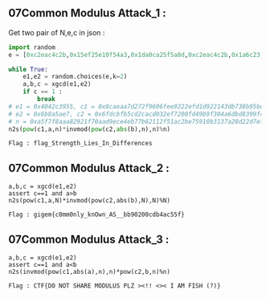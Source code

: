 ## 07Common Modulus Attack_1 :

Get two pair of N,e,c in json :
```python
import random
e = [0xc2eac4c2b,0x15ef25e10f54a3,0x1da0ca25f5a8d,0xc2eac4c2b,0x1a6c23,0x2beccafd,0x280554063943,0x23b0d,0x6b8a5ae7,0x360f1c91fed,0xefe30ec7dabb,0x753fdb5,0x12546aff963f4b6b35f,0x11d2843e693,0x9d540226f,0xee4c39df4ed4c0f,0x213901ef4052b8b251c3,0xe93f,0x4042c3955,0x61553816b407935]

while True:
    e1,e2 = random.choices(e,k=2)
    a,b,c = xgcd(e1,e2)
    if c == 1 :
        break
# e1 = 0x4042c3955, c1 = 0x8caeaa7d272f9606fee9222efd1d922143db738b95bd64746b27bc4c0fd979a2c57b4735131a4391a81bf5f0c0c8eea41d4f91bed4d17784b1956fd89882b97c98009051ac3a03964499c864524d3ddc10299c0290e91707b62ce89b118afe558151be39d61de0483def52c6cb546132ecab85143715bc593a2892b1e41b37b9
# e2 = 0x6b8a5ae7, c2 = 0x6fdcbfb5cd2cacd032ef7200fd49b9f304a6dbd8399f4a91a72d1d9150f97b3b513f44dfc56f6f7c8ec41a8ef9b93a80230a1e65e29d2ef519bb83931d4b0c7a589059cfdf2d571660ab790a9c7e085e3018bf19748abd6d521952b68bc9594c1ad34726658bd9bd445d3b6381ceee57328838e8a129867e505be0ca0d1a1da5
# n = 0xa5f7f8aaa82921f70aad9ece4eb77b62112f51ac2be75910b3137a28d22d7ef3be3d734dabb9d853221f1a17b1afb956a50236a7e858569cdfec3edf350e1f88ad13c1efdd1e98b151ce2a207e5d8b6ab31c2b66e6114b1d5384c5fa0aad92cc079965d4127339847477877d0a057335e2a761562d2d56f1bebb21374b729743
n2s(pow(c1,a,n)*invmod(pow(c2,abs(b),n),n)%n)

```
`Flag : flag_Strength_Lies_In_Differences`

## 07Common Modulus Attack_2 :

```
a,b,c = xgcd(e1,e2)
assert c==1 and a>b
n2s(pow(c1,a,N)*invmod(pow(c2,abs(b),N),N)%N)
```
`Flag : gigem{c0mm0nly_knOwn_AS__bb90200cdb4ac55f}`

## 07Common Modulus Attack_3 :

```
a,b,c = xgcd(e1,e2)
assert c==1 and a<b
n2s(invmod(pow(c1,abs(a),n),n)*pow(c2,b,n)%n)
```
`Flag : CTF{DO NOT SHARE MODULUS PLZ ><!! <>< I AM FISH (?)}`
